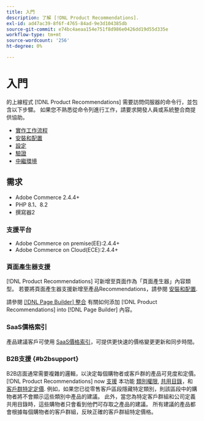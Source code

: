 ```yaml
---
title: 入門
description: 了解 [!DNL Product Recommendations].
exl-id: ad47ac39-8f6f-4765-84ad-9e3d104385db
source-git-commit: e74bc4aeaa154e751f8d986e0426dd19d55d335e
workflow-type: tm+mt
source-wordcount: '256'
ht-degree: 0%

---
```


# 入門

的上線程式 [!DNL Product Recommendations] 需要訪問伺服器的命令行，並包含以下步驟。 如果您不熟悉從命令列進行工作，請要求開發人員或系統整合商提供協助。

- [實作工作流程](implementation-workflow.md)
- [安裝和配置](install-configure.md)
- [設定](settings.md)
- [驗證](verify.md)
- [中繼環境](staging-environment.md)

## 需求

- Adobe Commerce 2.4.4+
- PHP 8.1、8.2
- 撰寫器2

### 支援平台

- Adobe Commerce on premise(EE):2.4.4+
- Adobe Commerce on Cloud(ECE):2.4.4+

### 頁面產生器支援

[!DNL Product Recommendations] 可新增至頁面作為「頁面產生器」內容類型。 若要將頁面產生器支援新增至產品Recommendations，請參閱 [安裝和配置](install-configure.md).

請參閱 [[!DNL Page Builder] 整合](page-builder.md) 有關如何添加 [!DNL Product Recommendations] into [!DNL Page Builder] 內容。

### SaaS價格索引

產品建議客戶可使用 [SaaS價格索引](../price-index/index.md)，可提供更快速的價格變更更新和同步時間。

### B2B支援 {#b2bsupport}

B2B店面通常需要複雜的邏輯，以決定每個購物者或客戶群的產品可見度和定價。 [!DNL Product Recommendations] now [支援](release-notes.md) 本功能 [類別權限](https://experienceleague.adobe.com/docs/commerce-admin/catalog/categories/category-permissions.html), [共用目錄](https://experienceleague.adobe.com/docs/commerce-admin/b2b/shared-catalogs/catalog-shared.html)，和 [客戶群特定定價](https://experienceleague.adobe.com/docs/commerce-admin/catalog/products/pricing/pricing-advanced.html). 例如，如果您已從零售客戶區段隱藏特定類別，則該區段中的購物者將不會顯示這些類別中產品的建議。 此外，當您為特定客戶群組和公司定義共用目錄時，這些購物者只會看到他們可存取之產品的建議。 所有建議的產品都會根據每個購物者的客戶群組，反映正確的客戶群組特定價格。

